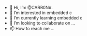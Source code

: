 - 👋 Hi, I’m @CARB0Nπ.
- 👀 I’m interested in embedded c
- 🌱 I’m currently learning embedded c
- 💞️ I’m looking to collaborate on ...
- 📫 How to reach me ...

